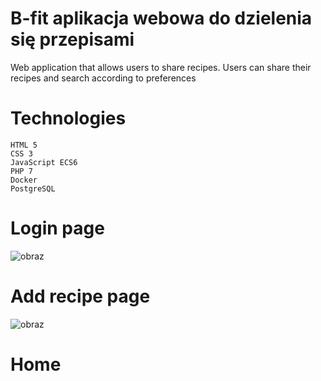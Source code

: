 # B-fit aplikacja webowa do dzielenia się przepisami
Web application that allows users to share recipes. Users can share their recipes and search according to preferences
# Technologies

    HTML 5
    CSS 3
    JavaScript ECS6
    PHP 7
    Docker
    PostgreSQL

# Login page
![obraz](https://user-images.githubusercontent.com/62578864/111328683-bec46a80-866e-11eb-94d6-ccc8ca80251e.png)
# Add recipe page
![obraz](https://user-images.githubusercontent.com/62578864/111329848-ba4c8180-866f-11eb-9fd5-f853b54fa150.png)
# Home
